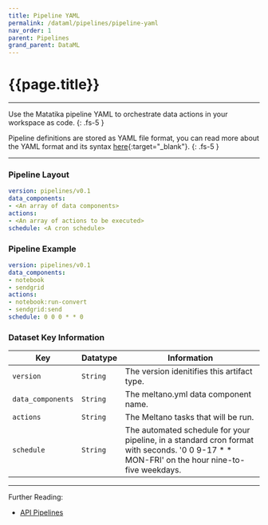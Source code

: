 ```yaml
---
title: Pipeline YAML
permalink: /dataml/pipelines/pipeline-yaml
nav_order: 1
parent: Pipelines
grand_parent: DataML
---
```


# {{page.title}}

---

Use the Matatika pipeline YAML to orchestrate data actions in your workspace as code.
{: .fs-5 }

Pipeline definitions are stored as YAML file format, you can read more about the YAML format and its syntax [here](https://yaml.org/){:target="_blank"}.
{: .fs-5 }

---

### Pipeline Layout

```yaml
version: pipelines/v0.1
data_components:
- <An array of data components>
actions:
- <An array of actions to be executed>
schedule: <A cron schedule>
```

### Pipeline Example

```yaml
version: pipelines/v0.1
data_components:
- notebook
- sendgrid
actions:
- notebook:run-convert
- sendgrid:send
schedule: 0 0 0 * * 0
```

### Dataset Key Information

Key               | Datatype | Information
----------------- | -------- | -----------
`version`         | `String` | The version idenitifies this artifact type. 
`data_components` | `String` | The meltano.yml data component name.
`actions`         | `String` | The Meltano tasks that will be run.
`schedule`        | `String` | The automated schedule for your pipeline, in a standard cron format with seconds.  '0 0 9-17 * * MON-FRI' on the hour nine-to-five weekdays.


---

Further Reading: 

- [API Pipelines]({{site.baseurl}}/api/resources/pipelines)
